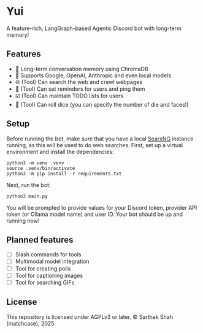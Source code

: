 # Yui
A feature-rich, LangGraph-based Agentic Discord bot with long-term memory!
## Features
- 🧠 Long-term conversation memory using ChromaDB
- 🤖 Supports Google, OpenAI, Anthropic and even local models
- 🌐 (Tool) Can search the web and crawl webpages
- 🔔 (Tool) Can set reminders for users and ping them
- ☑️ (Tool) Can maintain TODO lists for users
- 🎲 (Tool) Can roll dice (you can specify the number of die and faces!)
## Setup
Before running the bot, make sure that you have a local [SearxNG](https://github.com/searxng/searxng) instance running, as this will be used to do web searches.
First, set up a virtual environment and install the dependencies:
```
python3 -m venv .venv
source .venv/bin/activate
python3 -m pip install -r requirements.txt
```
Next, run the bot:
```
python3 main.py
```
You will be prompted to provide values for your Discord token, provider API token (or Ollama model name) and user ID.
Your bot should be up and running now!
## Planned features
- [ ] Slash commands for tools
- [ ] Multimodal model integration
- [ ] Tool for creating polls
- [ ] Tool for captioning images
- [ ] Tool for searching GIFs
## License
This repository is licensed under AGPLv3 or later. © Sarthak Shah (matchcase), 2025
